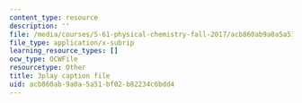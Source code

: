```yaml
---
content_type: resource
description: ''
file: /media/courses/5-61-physical-chemistry-fall-2017/acb860ab9a0a5a51bf02b82234c6bdd4_zwz9M1XNn-c.vtt
file_type: application/x-subrip
learning_resource_types: []
ocw_type: OCWFile
resourcetype: Other
title: 3play caption file
uid: acb860ab-9a0a-5a51-bf02-b82234c6bdd4
---
```

